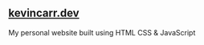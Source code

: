 ## [kevincarr.dev](https://www.kevincarr.dev)

My personal website built using HTML CSS & JavaScript 


